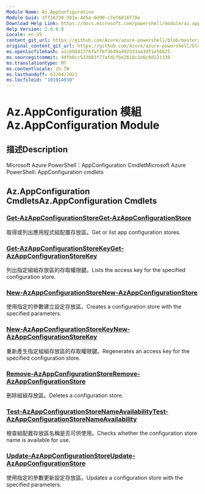 ```yaml
---
Module Name: Az.AppConfiguration
Module Guid: 3ff16738-381e-4d5a-9d90-c7ef6816f78e
Download Help Link: https://docs.microsoft.com/powershell/module/az.appconfiguration
Help Version: 1.0.0.0
Locale: en-US
content_git_url: https://github.com/Azure/azure-powershell/blob/master/src/AppConfiguration/help/Az.AppConfiguration.md
original_content_git_url: https://github.com/Azure/azure-powershell/blob/master/src/AppConfiguration/help/Az.AppConfiguration.md
ms.openlocfilehash: a1cb9d41376faffbf3649a492333aa3df1e56825
ms.sourcegitcommit: 4dfb0cc533b83f77afdcfbe2618c1e6c8d221330
ms.translationtype: MT
ms.contentlocale: zh-TW
ms.lasthandoff: 03/04/2021
ms.locfileid: "101914930"
---
```

# <span data-ttu-id="4b43d-101">Az.AppConfiguration 模組</span><span class="sxs-lookup"><span data-stu-id="4b43d-101">Az.AppConfiguration Module</span></span>
## <span data-ttu-id="4b43d-102">描述</span><span class="sxs-lookup"><span data-stu-id="4b43d-102">Description</span></span>
<span data-ttu-id="4b43d-103">Microsoft Azure PowerShell：AppConfiguration Cmdlet</span><span class="sxs-lookup"><span data-stu-id="4b43d-103">Microsoft Azure PowerShell: AppConfiguration cmdlets</span></span>

## <span data-ttu-id="4b43d-104">Az.AppConfiguration Cmdlets</span><span class="sxs-lookup"><span data-stu-id="4b43d-104">Az.AppConfiguration Cmdlets</span></span>
### [<span data-ttu-id="4b43d-105">Get-AzAppConfigurationStore</span><span class="sxs-lookup"><span data-stu-id="4b43d-105">Get-AzAppConfigurationStore</span></span>](Get-AzAppConfigurationStore.md)
<span data-ttu-id="4b43d-106">取得或列出應用程式組配置存放區。</span><span class="sxs-lookup"><span data-stu-id="4b43d-106">Get or list app configuration stores.</span></span>

### [<span data-ttu-id="4b43d-107">Get-AzAppConfigurationStoreKey</span><span class="sxs-lookup"><span data-stu-id="4b43d-107">Get-AzAppConfigurationStoreKey</span></span>](Get-AzAppConfigurationStoreKey.md)
<span data-ttu-id="4b43d-108">列出指定組組存放區的存取權限鍵。</span><span class="sxs-lookup"><span data-stu-id="4b43d-108">Lists the access key for the specified configuration store.</span></span>

### [<span data-ttu-id="4b43d-109">New-AzAppConfigurationStore</span><span class="sxs-lookup"><span data-stu-id="4b43d-109">New-AzAppConfigurationStore</span></span>](New-AzAppConfigurationStore.md)
<span data-ttu-id="4b43d-110">使用指定的參數建立設定存放區。</span><span class="sxs-lookup"><span data-stu-id="4b43d-110">Creates a configuration store with the specified parameters.</span></span>

### [<span data-ttu-id="4b43d-111">New-AzAppConfigurationStoreKey</span><span class="sxs-lookup"><span data-stu-id="4b43d-111">New-AzAppConfigurationStoreKey</span></span>](New-AzAppConfigurationStoreKey.md)
<span data-ttu-id="4b43d-112">重新產生指定組組存放區的存取權限鍵。</span><span class="sxs-lookup"><span data-stu-id="4b43d-112">Regenerates an access key for the specified configuration store.</span></span>

### [<span data-ttu-id="4b43d-113">Remove-AzAppConfigurationStore</span><span class="sxs-lookup"><span data-stu-id="4b43d-113">Remove-AzAppConfigurationStore</span></span>](Remove-AzAppConfigurationStore.md)
<span data-ttu-id="4b43d-114">刪除組組存放區。</span><span class="sxs-lookup"><span data-stu-id="4b43d-114">Deletes a configuration store.</span></span>

### [<span data-ttu-id="4b43d-115">Test-AzAppConfigurationStoreNameAvailability</span><span class="sxs-lookup"><span data-stu-id="4b43d-115">Test-AzAppConfigurationStoreNameAvailability</span></span>](Test-AzAppConfigurationStoreNameAvailability.md)
<span data-ttu-id="4b43d-116">檢查組配置存放區名稱是否可供使用。</span><span class="sxs-lookup"><span data-stu-id="4b43d-116">Checks whether the configuration store name is available for use.</span></span>

### [<span data-ttu-id="4b43d-117">Update-AzAppConfigurationStore</span><span class="sxs-lookup"><span data-stu-id="4b43d-117">Update-AzAppConfigurationStore</span></span>](Update-AzAppConfigurationStore.md)
<span data-ttu-id="4b43d-118">使用指定的參數更新設定存放區。</span><span class="sxs-lookup"><span data-stu-id="4b43d-118">Updates a configuration store with the specified parameters.</span></span>

